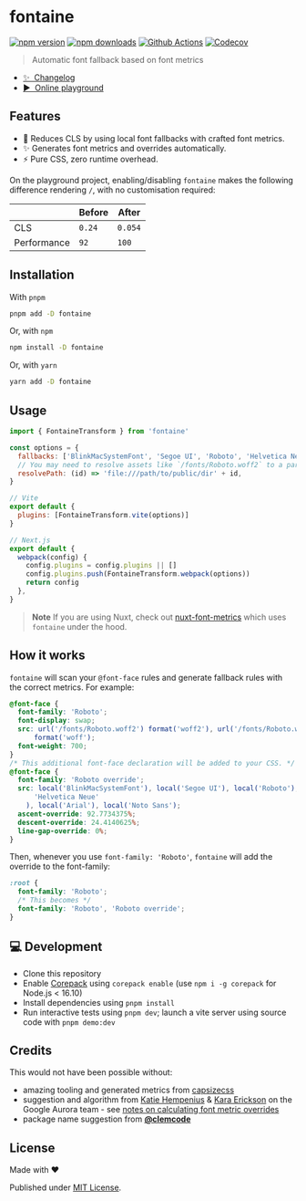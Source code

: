 # fontaine

[![npm version][npm-version-src]][npm-version-href]
[![npm downloads][npm-downloads-src]][npm-downloads-href]
[![Github Actions][github-actions-src]][github-actions-href]
[![Codecov][codecov-src]][codecov-href]

> Automatic font fallback based on font metrics

- [✨ &nbsp;Changelog](https://github.com/unjs/fontaine/blob/main/CHANGELOG.md)
- [▶️ &nbsp;Online playground](https://stackblitz.com/github/unjs/fontaine/tree/main/playground)

## Features

- 💪 Reduces CLS by using local font fallbacks with crafted font metrics.
- ✨ Generates font metrics and overrides automatically.
- ⚡️ Pure CSS, zero runtime overhead.

On the playground project, enabling/disabling `fontaine` makes the following difference rendering `/`, with no customisation required:

|             | Before | After   |
| ----------- | ------ | ------- |
| CLS         | `0.24` | `0.054` |
| Performance | `92`   | `100`   |

## Installation

With `pnpm`

```bash
pnpm add -D fontaine
```

Or, with `npm`

```bash
npm install -D fontaine
```

Or, with `yarn`

```bash
yarn add -D fontaine
```

## Usage

```js
import { FontaineTransform } from 'fontaine'

const options = {
  fallbacks: ['BlinkMacSystemFont', 'Segoe UI', 'Roboto', 'Helvetica Neue', 'Arial', 'Noto Sans'],
  // You may need to resolve assets like `/fonts/Roboto.woff2` to a particular directory
  resolvePath: (id) => 'file:///path/to/public/dir' + id,
}

// Vite
export default {
  plugins: [FontaineTransform.vite(options)]
}

// Next.js
export default {
  webpack(config) {
    config.plugins = config.plugins || []
    config.plugins.push(FontaineTransform.webpack(options))
    return config
  },
}
```

> **Note**
> If you are using Nuxt, check out [nuxt-font-metrics](https://github.com/danielroe/nuxt-font-metrics) which uses `fontaine` under the hood.

## How it works

`fontaine` will scan your `@font-face` rules and generate fallback rules with the correct metrics. For example:

```css
@font-face {
  font-family: 'Roboto';
  font-display: swap;
  src: url('/fonts/Roboto.woff2') format('woff2'), url('/fonts/Roboto.woff')
      format('woff');
  font-weight: 700;
}
/* This additional font-face declaration will be added to your CSS. */
@font-face {
  font-family: 'Roboto override';
  src: local('BlinkMacSystemFont'), local('Segoe UI'), local('Roboto'), local(
      'Helvetica Neue'
    ), local('Arial'), local('Noto Sans');
  ascent-override: 92.7734375%;
  descent-override: 24.4140625%;
  line-gap-override: 0%;
}
```

Then, whenever you use `font-family: 'Roboto'`, `fontaine` will add the override to the font-family:

```css
:root {
  font-family: 'Roboto';
  /* This becomes */
  font-family: 'Roboto', 'Roboto override';
}
```

## 💻 Development

- Clone this repository
- Enable [Corepack](https://github.com/nodejs/corepack) using `corepack enable` (use `npm i -g corepack` for Node.js < 16.10)
- Install dependencies using `pnpm install`
- Run interactive tests using `pnpm dev`; launch a vite server using source code with `pnpm demo:dev`

## Credits

This would not have been possible without:

- amazing tooling and generated metrics from [capsizecss](https://seek-oss.github.io/capsize/)
- suggestion and algorithm from [Katie Hempenius](https://katiehempenius.com/) & [Kara Erickson](https://github.com/kara) on the Google Aurora team - see [notes on calculating font metric overrides](https://docs.google.com/document/d/e/2PACX-1vRsazeNirATC7lIj2aErSHpK26hZ6dA9GsQ069GEbq5fyzXEhXbvByoftSfhG82aJXmrQ_sJCPBqcx_/pub)
- package name suggestion from [**@clemcode**](https://github.com/clemcode)

## License

Made with ❤️

Published under [MIT License](./LICENCE).

<!-- Badges -->

[npm-version-src]: https://img.shields.io/npm/v/fontaine?style=flat-square
[npm-version-href]: https://npmjs.com/package/fontaine
[npm-downloads-src]: https://img.shields.io/npm/dm/fontaine?style=flat-square
[npm-downloads-href]: https://npmjs.com/package/fontaine
[github-actions-src]: https://img.shields.io/github/workflow/status/unjs/fontaine/ci/main?style=flat-square
[github-actions-href]: https://github.com/unjs/fontaine/actions?query=workflow%3Aci
[codecov-src]: https://img.shields.io/codecov/c/gh/unjs/fontaine/main?style=flat-square
[codecov-href]: https://codecov.io/gh/unjs/fontaine
